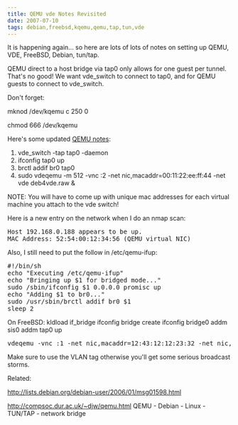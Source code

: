 ```yaml
---
title: QEMU vde Notes Revisited
date: 2007-07-10
tags: debian,freebsd,kqemu,qemu,tap,tun,vde
---
```

It is happening again... so here are lots of lots of notes on setting up QEMU, VDE, FreeBSD, Debian, tun/tap.

QEMU direct to a host bridge via tap0 only allows for one guest per tunnel. That's no good! We want vde_switch to connect to tap0, and for QEMU guests to connect to vde_switch.

Don't forget:

mknod /dev/kqemu c 250 0

chmod 666 /dev/kqemu

Here's some updated <a href="http://www.docunext.com/2007/07/qemu-notes/">QEMU notes</a>:<ol><li>vde_switch -tap tap0 -daemon</li><li>ifconfig tap0 up</li><li>brctl addif br0 tap0</li><li>sudo vdeqemu -m 512 -vnc :2 -net nic,macaddr=00:11:22:ee:ff:44 -net vde deb4vde.raw &</li></ol>

NOTE: You will have to come up with unique mac addresses for each virtual machine you attach to the vde switch!

Here is a new entry on the network when I do an nmap scan:

<pre>Host 192.168.0.188 appears to be up.
MAC Address: 52:54:00:12:34:56 (QEMU virtual NIC)</pre>

Also, I still need to put the follow in /etc/qemu-ifup:

<pre>#!/bin/sh
echo "Executing /etc/qemu-ifup"
echo "Bringing up $1 for bridged mode..."
sudo /sbin/ifconfig $1 0.0.0.0 promisc up
echo "Adding $1 to br0..."
sudo /usr/sbin/brctl addif br0 $1
sleep 2</pre>

On FreeBSD:
kldload if_bridge
ifconfig bridge create
ifconfig bridge0 addm sis0 addm tap0 up

<pre>vdeqemu -vnc :1 -net nic,macaddr=12:43:12:12:23:32 -net nic,vlan=3 \ -net vde /usr/jail/root/m0n0jab/work/image.bin</pre>

Make sure to use the VLAN tag otherwise you'll get some serious broadcast storms.

Related:

<a href="http://lists.debian.org/debian-user/2006/01/msg01598.html">http://lists.debian.org/debian-user/2006/01/msg01598.html</a>

<a href="http://compsoc.dur.ac.uk/~djw/qemu.html">http://compsoc.dur.ac.uk/~djw/qemu.html QEMU - Debian - Linux - TUN/TAP - network bridge</a>

